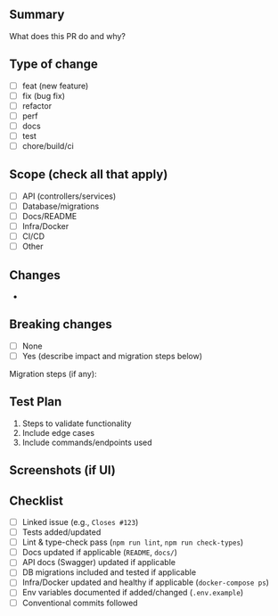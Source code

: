 ## Summary

What does this PR do and why?

## Type of change

- [ ] feat (new feature)
- [ ] fix (bug fix)
- [ ] refactor
- [ ] perf
- [ ] docs
- [ ] test
- [ ] chore/build/ci

## Scope (check all that apply)

- [ ] API (controllers/services)
- [ ] Database/migrations
- [ ] Docs/README
- [ ] Infra/Docker
- [ ] CI/CD
- [ ] Other

## Changes

-

## Breaking changes

- [ ] None
- [ ] Yes (describe impact and migration steps below)

Migration steps (if any):

## Test Plan

1. Steps to validate functionality
2. Include edge cases
3. Include commands/endpoints used

## Screenshots (if UI)

## Checklist

- [ ] Linked issue (e.g., `Closes #123`)
- [ ] Tests added/updated
- [ ] Lint & type-check pass (`npm run lint`, `npm run check-types`)
- [ ] Docs updated if applicable (`README`, `docs/`)
- [ ] API docs (Swagger) updated if applicable
- [ ] DB migrations included and tested if applicable
- [ ] Infra/Docker updated and healthy if applicable (`docker-compose ps`)
- [ ] Env variables documented if added/changed (`.env.example`)
- [ ] Conventional commits followed
